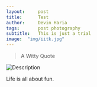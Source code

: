 ```yaml
---
layout:     post
title:      Test
author:     Devin Haria
tags: 		post photography
subtitle:  	This is just a trial
image:  "img/iitk.jpg"  
---
```

<!-- Start Writing Below in Markdown -->

> A Witty Quote

![Description](http://devinharia.github.io/blog/img/iitk.jpg)

Life is all about fun.


